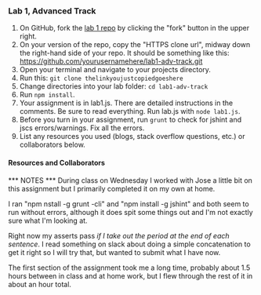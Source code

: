 ### Lab 1, Advanced Track

1. On GitHub, fork the <a href="https://github.com/codefellows/F2-JavaScript-lab1-adv-track">lab 1 repo</a> by clicking the "fork" button in the upper right.
2. On your version of the repo, copy the "HTTPS clone url", midway down the right-hand side of your repo. It should be something like this: https://github.com/yourusernamehere/lab1-adv-track.git
3. Open your terminal and navigate to your projects directory.
4. Run this: `git clone thelinkyoujustcopiedgoeshere`
5. Change directories into your lab folder: `cd lab1-adv-track`
6. Run `npm install`.
7. Your assignment is in lab1.js. There are detailed instructions in the
comments. Be sure to read everything. Run lab.js with `node lab1.js`.
8. Before you turn in your assignment, run `grunt` to check for jshint and jscs errors/warnings. Fix all the errors.
9. List any resources you used (blogs, stack overflow questions, etc.) or collaborators below.


#### Resources and Collaborators

*** NOTES ***
During class on Wednesday I worked with Jose a little bit on this assignment but I primarily completed it on my own at home.

I ran "npm nstall -g grunt -cli" and "npm install -g jshint" and both seem to run without errors, although it does spit some things out and I'm not exactly sure what I'm looking at.

Right now my asserts pass *if I take out the period at the end of each sentence*. I read something on slack about doing a simple concatenation to get it right so I will try that, but wanted to submit what I have now.

The first section of the assignment took me a long time, probably about 1.5 hours between in class and at home work, but I flew through the rest of it in about an hour total.

